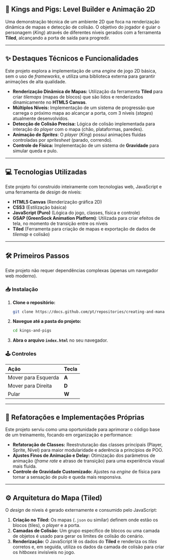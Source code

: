 ## 👑 Kings and Pigs: Level Builder e Animação 2D

Uma demonstração técnica de um ambiente 2D que foca na renderização dinâmica de mapas e detecção de colisão. O objetivo do jogador é guiar o personagem (*King*) através de diferentes níveis gerados com a ferramenta **Tiled**, alcançando a porta de saída para progredir.

-----

## ✨ Destaques Técnicos e Funcionalidades

Este projeto explora a implementação de uma *engine* de jogo 2D básica, sem o uso de *frameworks*, e utiliza uma biblioteca externa para garantir animações de alta qualidade.

  * **Renderização Dinâmica de Mapas:** Utilização da ferramenta **Tiled** para criar *tilemaps* (mapas de blocos) que são lidos e renderizados dinamicamente no **HTML5 Canvas**.
  * **Múltiplos Níveis:** Implementação de um sistema de progressão que carrega o próximo mapa ao alcançar a porta, com 3 níveis (*stages*) atualmente desenvolvidos.
  * **Detecção de Colisão Precisa:** Lógica de colisão implementada para interação do *player* com o mapa (chão, plataformas, paredes).
  * **Animação de *Sprites***: O *player* (*King*) possui animações fluidas controladas por *spritesheet* (parado, correndo).
  * **Controle de Física:** Implementação de um sistema de **Gravidade** para simular queda e pulo.

-----

## 💻 Tecnologias Utilizadas

Este projeto foi construído inteiramente com tecnologias web, JavaScript e uma ferramenta de *design* de níveis:

  * **HTML5 Canvas** (Renderização gráfica 2D)
  * **CSS3** (Estilização básica)
  * **JavaScript (Puro)** (Lógica do jogo, classes, física e controle)
  * **GSAP (GreenSock Animation Platform)**: Utilizada para criar efeitos de tela, no momento de transição entre os níveis
  * **Tiled** (Ferramenta para criação de mapas e exportação de dados de *tilemap* e colisão)

-----

## 🛠️ Primeiros Passos

Este projeto não requer dependências complexas (apenas um navegador web moderno).

### 📥 Instalação

1.  **Clone o repositório:**
    ```bash
    git clone https://docs.github.com/pt/repositories/creating-and-managing-repositories/quickstart-for-repositories
    ```
2.  **Navegue até a pasta do projeto:**
    ```bash
    cd kings-and-pigs
    ```
3.  **Abra o arquivo `index.html`** no seu navegador.

### 🕹️ Controles

| Ação | Tecla |
| :--- | :--- |
| Mover para Esquerda | **A** |
| Mover para Direita | **D** |
| Pular | **W** |

-----

## 🧠 Refatorações e Implementações Próprias

Este projeto serviu como uma oportunidade para aprimorar o código base de um treinamento, focando em organização e performance:

  * **Refatoração de Classes:** Reestruturação das classes principais (Player, Sprite, Nível) para maior modularidade e aderência a princípios de POO.
  * **Ajustes Finos de Animação e Delay:** Otimização dos parâmetros de animação (*frame rate* e atraso de transição) para uma experiência visual mais fluida.
  * **Controle de Gravidade Customizado:** Ajustes na *engine* de física para tornar a sensação de pulo e queda mais responsiva.

-----

## ⚙️ Arquitetura do Mapa (Tiled)

O *design* de níveis é gerado externamente e consumido pelo JavaScript:

1.  **Criação no Tiled:** Os mapas (`.json` ou similar) definem onde estão os blocos (tiles), o *player* e a porta.
2.  **Camadas de Colisão:** Um grupo específico de blocos ou uma camada de objetos é usado para gerar os limites de colisão do cenário.
3.  **Renderização:** O JavaScript lê os dados do **Tiled** e renderiza os *tiles* corretos e, em seguida, utiliza os dados da camada de colisão para criar os *hitboxes* invisíveis no jogo.
